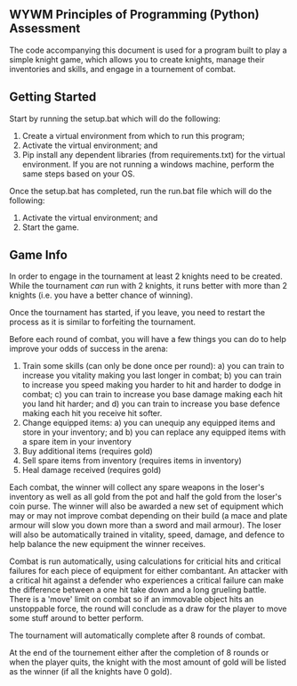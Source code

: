 ## WYWM Principles of Programming (Python) Assessment

The code accompanying this document is used for a program built to play a simple knight game, which allows you to
create knights, manage their inventories and skills, and engage in a tournement of combat.

## Getting Started

Start by running the setup.bat which will do the following:
1. Create a virtual environment from which to run this program;
2. Activate the virtual environment; and
3. Pip install any dependent libraries (from requirements.txt) for the virtual environment.
If you are not running a windows machine, perform the same steps based on your OS.

Once the setup.bat has completed, run the run.bat file which will do the following:
1. Activate the virtual environment; and
2. Start the game.

## Game Info

In order to engage in the tournament at least 2 knights need to be created. While the tournament _can_ run with 2
knights, it runs better with more than 2 knights (i.e. you have a better chance of winning).

Once the tournament has started, if you leave, you need to restart the process as it is similar to forfeiting the
tournament.

Before each round of combat, you will have a few things you can do to help improve your odds of success in the arena:
1. Train some skills (can only be done once per round):
    a) you can train to increase you vitality making you last longer in combat;
    b) you can train to increase you speed making you harder to hit and harder to dodge in combat;
    c) you can train to increase you base damage making each hit you land hit harder; and
    d) you can train to increase you base defence making each hit you receive hit softer.
2. Change equipped items:
    a) you can unequip any equipped items and store in your inventory; and
    b) you can replace any equipped items with a spare item in your inventory
3. Buy additional items (requires gold)
4. Sell spare items from inventory (requires items in inventory)
5. Heal damage received (requires gold)

Each combat, the winner will collect any spare weapons in the loser's inventory as well as all gold from the pot and
half the gold from the loser's coin purse. The winner will also be awarded a new set of equipment which may or may not
improve combat depending on their build (a mace and plate armour will slow you down more than a sword and mail armour).
The loser will also be automatically trained in vitality, speed, damage, and defence to help balance the new equipment
the winner receives.

Combat is run automatically, using calculations for criticial hits and critical failures for each piece of equipment
for either combantant. An attacker with a critical hit against a defender who experiences a critical failure can
make the difference between a one hit take down and a long grueling battle. There is a 'move' limit on combat so if
an immovable object hits an unstoppable force, the round will conclude as a draw for the player to move some stuff
around to better perform.

The tournament will automatically complete after 8 rounds of combat.

At the end of the tournement either after the completion of 8 rounds or when the player quits, the knight with the most
amount of gold will be listed as the winner (if all the knights have 0 gold).
